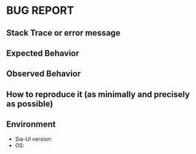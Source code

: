 # BUG REPORT

## Stack Trace or error message

## Expected Behavior

## Observed Behavior

## How to reproduce it (as minimally and precisely as possible)

## Environment
* Sia-UI version:
* OS:
